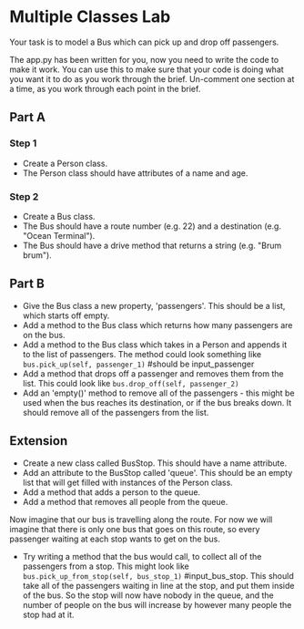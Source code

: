 # Multiple Classes Lab

Your task is to model a Bus which can pick up and drop off passengers.

The app.py has been written for you, now you need to write the code to make it work.
You can use this to make sure that your code is doing what you want it to do as you work through the brief. Un-comment one section at a time, as you work through each point in the brief.

## Part A

### Step 1

- Create a Person class.
- The Person class should have attributes of a name and age.

### Step 2

- Create a Bus class. 
- The Bus should have a route number (e.g. 22) and a destination (e.g. "Ocean Terminal").
- The Bus should have a drive method that returns a string (e.g. "Brum brum").

## Part B

- Give the Bus class a new property, 'passengers'. This should be a list, which starts off empty. 
- Add a method to the Bus class which returns how many passengers are on the bus. 
- Add a method to the Bus class which takes in a Person and appends it to the list of passengers. The method could look something like `bus.pick_up(self, passenger_1)` #should be input_passenger
- Add a method that drops off a passenger and removes them from the list. This could look like `bus.drop_off(self, passenger_2)`
- Add an 'empty()' method to remove all of the passengers - this might be used when the bus reaches its destination, or if the bus breaks down. It should remove all of the passengers from the list.

## Extension

- Create a new class called BusStop. This should have a name attribute.
- Add an attribute to the BusStop called 'queue'. This should be an empty list that will get filled with instances of the Person class.
- Add a method that adds a person to the queue.
- Add a method that removes all people from the queue.

Now imagine that our bus is travelling along the route. For now we will imagine that there is only one bus that goes on this route, so every passenger waiting at each stop wants to get on the bus. 

- Try writing a method that the bus would call, to collect all of the passengers from a stop. This might look like `bus.pick_up_from_stop(self, bus_stop_1)` #input_bus_stop. This should take all of the passengers waiting in line at the stop, and put them inside of the bus. So the stop will now have nobody in the queue, and the number of people on the bus will increase by however many people the stop had at it.
